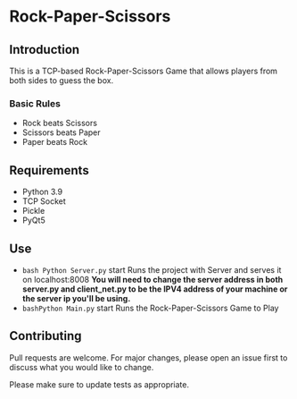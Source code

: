 # Rock-Paper-Scissors

## Introduction
This is a TCP-based Rock-Paper-Scissors Game that allows players from both sides to guess the box.

### Basic Rules
* Rock beats Scissors
* Scissors beats Paper
* Paper beats Rock


## Requirements
* Python 3.9
* TCP Socket
* Pickle
* PyQt5


## Use
* ```bash Python Server.py```
    start Runs the project with Server and serves it on localhost:8008
    **You will need to change the server address in both server.py and client_net.py to be the IPV4 address of your machine or the server ip you'll be using.**
* ```bashPython Main.py```
    start Runs the Rock-Paper-Scissors Game to Play


## Contributing
Pull requests are welcome. For major changes, please open an issue first to discuss what you would like to change.

Please make sure to update tests as appropriate.
